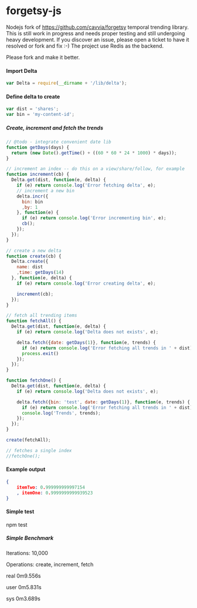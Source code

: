 forgetsy-js
===========

Nodejs fork of https://github.com/cavvia/forgetsy temporal trending library. This is still work in progress and needs proper testing and still undergoing heavy development. If you discover an issue, please open a ticket to have it resolved or fork and fix :-) The project use Redis as the backend. 

Please fork and make it better.

#### Import Delta

```javascript
var Delta = require(__dirname + '/lib/delta');
```

#### Define delta to create
```javascript
var dist = 'shares';
var bin = 'my-content-id';
```

##### Create, increment and fetch the trends 
```javascript
// @todo - integrate convenient date lib
function getDays(days) {
  return (new Date().getTime() + ((60 * 60 * 24 * 1000) * days));
}

// increment an index -- do this on a view/share/follow, for example
function increment(cb) {
  Delta.get(dist, function(e, delta) {
    if (e) return console.log('Error fetching delta', e);
    // increment a new bin
    delta.incr({
      bin: bin
      ,by: 1
    }, function(e) {
      if (e) return console.log('Error incrementing bin', e);
      cb();
    });
  });
}

// create a new delta
function create(cb) {
  Delta.create({
    name: dist
    ,time: getDays(14)
  }, function(e, delta) {
    if (e) return console.log('Error creating delta', e);

    increment(cb);
  });
}

// fetch all trending items
function fetchAll() {
  Delta.get(dist, function(e, delta) {
    if (e) return console.log('Delta does not exists', e);

    delta.fetch({date: getDays(1)}, function(e, trends) {
      if (e) return console.log('Error fetching all trends in ' + dist);
      process.exit()
    });
  });
}

function fetchOne() {
  Delta.get(dist, function(e, delta) {
    if (e) return console.log('Delta does not exists', e);

    delta.fetch({bin: 'test', date: getDays(1)}, function(e, trends) {
      if (e) return console.log('Error fetching all trends in ' + dist);
      console.log('Trends', trends);
    });
  });
}

create(fetchAll);

// fetches a single index
//fetchOne();
```

#### Example output
```json
{ 
	itemTwo: 0.999999999997154
	, itemOne: 0.9999999999939523 
}
```

#### Simple test
npm test

##### Simple Benchmark
Iterations: 10,000

Operations: create, increment, fetch

real        0m9.556s

user        0m5.831s

sys        0m3.689s
